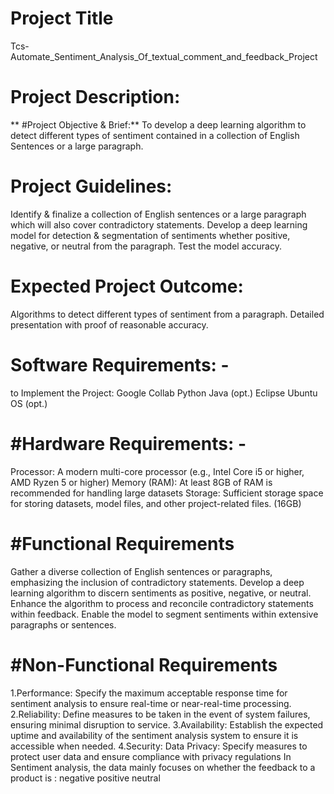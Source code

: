 # Project Title
Tcs-Automate_Sentiment_Analysis_Of_textual_comment_and_feedback_Project

# **Project Description:**
 ** #Project Objective & Brief:**
To develop a deep learning algorithm to detect different types of sentiment contained in a collection of English Sentences or a large paragraph.

# **Project Guidelines:**
Identify & finalize a collection of English sentences or a large paragraph which will also cover contradictory statements. Develop a deep learning model for detection & segmentation of sentiments whether positive, negative, or neutral from the paragraph. Test the model accuracy.

# **Expected Project Outcome:**
Algorithms to detect different types of sentiment from a paragraph. Detailed presentation with proof of reasonable accuracy.

# **Software Requirements: -**
to Implement the Project: Google Collab Python Java (opt.) Eclipse Ubuntu OS (opt.)

# **#Hardware Requirements: -**
Processor: A modern multi-core processor (e.g., Intel Core i5 or higher, AMD Ryzen 5 or higher)
Memory (RAM): At least 8GB of RAM is recommended for handling large datasets
Storage: Sufficient storage space for storing datasets, model files, and other project-related files. (16GB)
# **#Functional Requirements**
Gather a diverse collection of English sentences or paragraphs, emphasizing the inclusion of contradictory statements.
Develop a deep learning algorithm to discern sentiments as positive, negative, or neutral.
Enhance the algorithm to process and reconcile contradictory statements within feedback.
Enable the model to segment sentiments within extensive paragraphs or sentences.
# **#Non-Functional Requirements**
1.Performance: Specify the maximum acceptable response time for sentiment analysis to ensure real-time or near-real-time processing.
2.Reliability: Define measures to be taken in the event of system failures, ensuring minimal disruption to service.
3.Availability: Establish the expected uptime and availability of the sentiment analysis system to ensure it is accessible when needed.
4.Security: Data Privacy: Specify measures to protect user data and ensure compliance with privacy regulations
In Sentiment analysis, the data mainly focuses on whether the feedback to a product is : negative positive neutral
